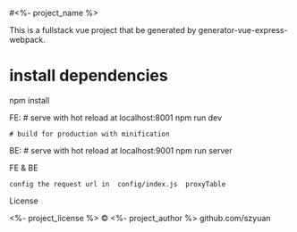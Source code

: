#<%- project_name %>

This is a fullstack vue project that be generated by generator-vue-express-webpack.


# install dependencies
npm install

FE: 
    # serve with hot reload at localhost:8001
    npm run dev

    # build for production with minification

BE: 
    # serve with hot reload at localhost:9001
    npm run server


FE & BE
    
    config the request url in  config/index.js  proxyTable 

License

<%- project_license %> © <%- project_author %> github.com/szyuan